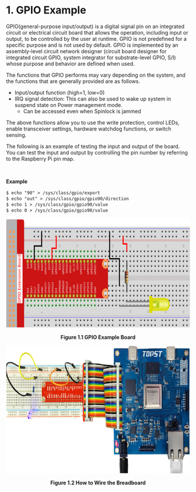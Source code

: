 ﻿# 1. GPIO Example

GPIO(general-purpose input/output) is a digital signal pin on an
integrated circuit or electrical circuit board that allows the
operation, including input or output, to be controlled by the user at
runtime.
GPIO is not predefined for a specific purpose and is not used by
default.
GPIO is implemented by an assembly-level circuit network designer
(circuit board designer for integrated circuit GPIO, system integrator
for substrate-level GPIO, S/I) whose purpose and behavior are defined
when used.

The functions that GPIO performs may vary depending on the system, and the functions that are generally provided are as follows.

- Input/output function (high=1, low=0)
- IRQ signal detection: This can also be used to wake up system in
  suspend state on Power management mode.
  - Can be accessed even when Spinlock is jammed

The above functions allow you to use the write protection, control
  LEDs, enable transceiver settings, hardware watchdog functions, or
  switch sensing.

The following is an example of testing the input and output of the
  board. You can test the input and output by controlling the pin number
  by referring to the Raspberry Pi pin map.

<br/>

**Example**

```
$ echo "90" > /sys/class/gpio/export
$ echo "out" > /sys/class/gpio/gpio90/direction
$ echo 1 > /sys/class/gpio/gpio90/value
$ echo 0 > /sys/class/gpio/gpio90/value
```

<p align="center"><img src="https://raw.githubusercontent.com/topst-development/Documentation/refs/heads/main/Single%20Board%20Computer/P%20Model/AI-P/Software/media/1.%20GPIO.image1.png?raw=true" width="700" height="300"></p>
<p align="center"><strong>Figure 1.1 GPIO Example Board</strong></p>

<p align="center"><img src="https://raw.githubusercontent.com/topst-development/Documentation/refs/heads/main/Single%20Board%20Computer/P%20Model/AI-P/Software/media/1.%20GPIO.image2.png?raw=true" width="700" height="350"></p>
<p align="center"><strong>Figure 1.2 How to Wire the Breadboard</strong></p>
